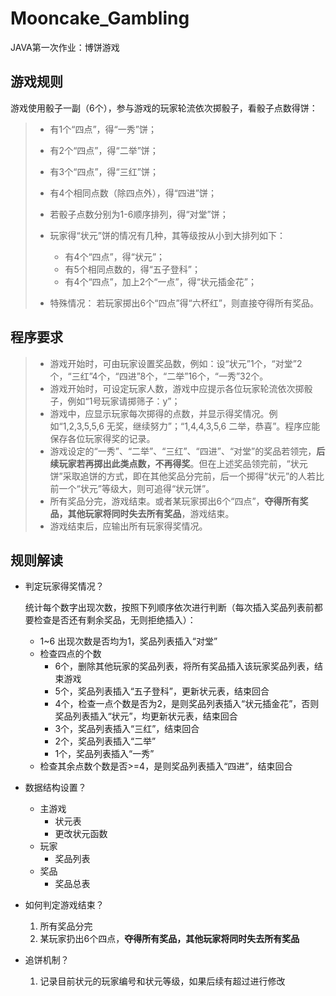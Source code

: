 # Mooncake_Gambling
JAVA第一次作业：博饼游戏

## 游戏规则

游戏使用骰子一副（6个），参与游戏的玩家轮流依次掷骰子，看骰子点数得饼：

> * 有1个“四点”，得“一秀”饼；
> * 有2个“四点”，得“二举”饼；
> * 有3个“四点”，得“三红”饼；
> * 有4个相同点数（除四点外），得“四进”饼；
> * 若骰子点数分别为1-6顺序排列，得“对堂”饼；
> * 玩家得“状元”饼的情况有几种，其等级按从小到大排列如下：
>   * 有4个“四点”，得“状元”；
>   * 有5个相同点数的，得“五子登科”；
>   * 有4个“四点”，加上2个“一点”，得“状元插金花”；
>
> * 特殊情况： 若玩家掷出6个“四点”得“六杯红”，则直接夺得所有奖品。

 

## 程序要求

> * 游戏开始时，可由玩家设置奖品数，例如：设“状元”1个，“对堂”2个，“三红”4个，“四进”8个，“二举”16个，“一秀”32个。
> * 游戏开始时，可设定玩家人数，游戏中应提示各位玩家轮流依次掷骰子，例如“1号玩家请掷筛子：y”；
> * 游戏中，应显示玩家每次掷得的点数，并显示得奖情况。例如“1,2,3,5,5,6  无奖，继续努力”；“1,4,4,3,5,6 二举，恭喜”。程序应能保存各位玩家得奖的记录。
> * 游戏设定的“一秀”、“二举”、“三红”、“四进”、“对堂”的奖品若领完，**后续玩家若再掷出此类点数，不再得奖**。但在上述奖品领完前，“状元饼”采取追饼的方式，即在其他奖品分完前，后一个掷得“状元”的人若比前一个“状元”等级大，则可追得“状元饼”。
> * 所有奖品分完，游戏结束。或者某玩家掷出6个“四点”，**夺得所有奖品，其他玩家将同时失去所有奖品**，游戏结束。
> * 游戏结束后，应输出所有玩家得奖情况。

## 规则解读

* 判定玩家得奖情况？

  统计每个数字出现次数，按照下列顺序依次进行判断（每次插入奖品列表前都要检查是否还有剩余奖品，无则拒绝插入）：

  * 1~6 出现次数是否均为1，奖品列表插入“对堂”
  * 检查四点的个数
    * 6个，删除其他玩家的奖品列表，将所有奖品插入该玩家奖品列表，结束游戏
    * 5个，奖品列表插入“五子登科”，更新状元表，结束回合
    * 4个，检查一点个数是否为2，是则奖品列表插入“状元插金花”，否则奖品列表插入“状元”，均更新状元表，结束回合
    * 3个，奖品列表插入“三红”，结束回合
    * 2个，奖品列表插入“二举”
    * 1个，奖品列表插入“一秀”
  * 检查其余点数个数是否>=4，是则奖品列表插入“四进”，结束回合

* 数据结构设置？

  * 主游戏
    * 状元表
    * 更改状元函数
  * 玩家
    * 奖品列表
  * 奖品
    * 奖品总表

* 如何判定游戏结束？
  1. 所有奖品分完
  2. 某玩家扔出6个四点，**夺得所有奖品，其他玩家将同时失去所有奖品**
* 追饼机制？
  1. 记录目前状元的玩家编号和状元等级，如果后续有超过进行修改
